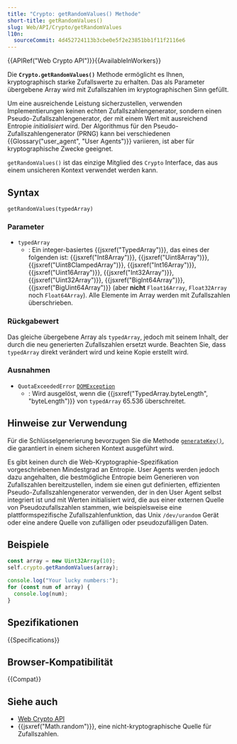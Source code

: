 ```yaml
---
title: "Crypto: getRandomValues() Methode"
short-title: getRandomValues()
slug: Web/API/Crypto/getRandomValues
l10n:
  sourceCommit: 4d452724113b3cbe0e5f2e23851bb1f11f2116e6
---
```


{{APIRef("Web Crypto API")}}{{AvailableInWorkers}}

Die **`Crypto.getRandomValues()`** Methode ermöglicht es Ihnen, kryptographisch starke Zufallswerte zu erhalten. Das als Parameter übergebene Array wird mit Zufallszahlen im kryptographischen Sinn gefüllt.

Um eine ausreichende Leistung sicherzustellen, verwenden Implementierungen keinen echten Zufallszahlengenerator, sondern einen Pseudo-Zufallszahlengenerator, der mit einem Wert mit ausreichend Entropie _initialisiert_ wird. Der Algorithmus für den Pseudo-Zufallszahlengenerator (PRNG) kann bei verschiedenen {{Glossary("user_agent", "User Agents")}} variieren, ist aber für kryptographische Zwecke geeignet.

`getRandomValues()` ist das einzige Mitglied des `Crypto` Interface, das aus einem unsicheren Kontext verwendet werden kann.

## Syntax

```js-nolint
getRandomValues(typedArray)
```

### Parameter

- `typedArray`
  - : Ein integer-basiertes {{jsxref("TypedArray")}}, das eines der folgenden ist: {{jsxref("Int8Array")}}, {{jsxref("Uint8Array")}},
    {{jsxref("Uint8ClampedArray")}}, {{jsxref("Int16Array")}}, {{jsxref("Uint16Array")}},
    {{jsxref("Int32Array")}}, {{jsxref("Uint32Array")}}, {{jsxref("BigInt64Array")}},
    {{jsxref("BigUint64Array")}} (aber **nicht** `Float16Array`, `Float32Array` noch `Float64Array`).
    Alle Elemente im Array werden mit Zufallszahlen überschrieben.

### Rückgabewert

Das gleiche übergebene Array als `typedArray`, jedoch mit seinem Inhalt, der durch die neu generierten Zufallszahlen ersetzt wurde. Beachten Sie, dass `typedArray` direkt verändert wird und keine Kopie erstellt wird.

### Ausnahmen

- `QuotaExceededError` [`DOMException`](/de/docs/Web/API/DOMException)
  - : Wird ausgelöst, wenn die {{jsxref("TypedArray.byteLength", "byteLength")}} von `typedArray` 65.536 überschreitet.

## Hinweise zur Verwendung

Für die Schlüsselgenerierung bevorzugen Sie die Methode [`generateKey()`](/de/docs/Web/API/SubtleCrypto/generateKey), die garantiert in einem sicheren Kontext ausgeführt wird.

Es gibt keinen durch die Web-Kryptographie-Spezifikation vorgeschriebenen Mindestgrad an Entropie. User Agents werden jedoch dazu angehalten, die bestmögliche Entropie beim Generieren von Zufallszahlen bereitzustellen, indem sie einen gut definierten, effizienten Pseudo-Zufallszahlengenerator verwenden, der in den User Agent selbst integriert ist und mit Werten initialisiert wird, die aus einer externen Quelle von Pseudozufallszahlen stammen, wie beispielsweise eine plattformspezifische Zufallszahlenfunktion, das Unix `/dev/urandom` Gerät oder eine andere Quelle von zufälligen oder pseudozufälligen Daten.

## Beispiele

```js
const array = new Uint32Array(10);
self.crypto.getRandomValues(array);

console.log("Your lucky numbers:");
for (const num of array) {
  console.log(num);
}
```

## Spezifikationen

{{Specifications}}

## Browser-Kompatibilität

{{Compat}}

## Siehe auch

- [Web Crypto API](/de/docs/Web/API/Web_Crypto_API)
- {{jsxref("Math.random")}}, eine nicht-kryptographische Quelle für Zufallszahlen.
